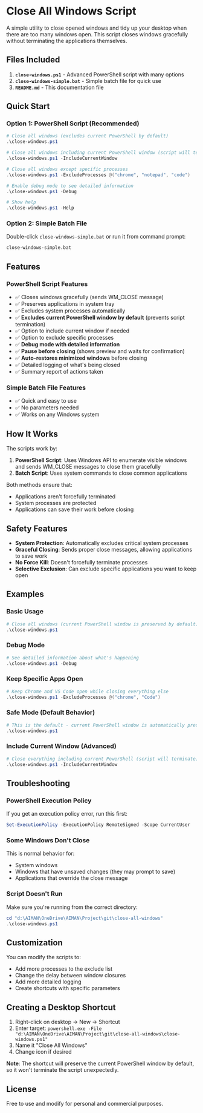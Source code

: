 # Close All Windows Script

A simple utility to close opened windows and tidy up your desktop when there are too many windows open. This script closes windows gracefully without terminating the applications themselves.

## Files Included

1. **`close-windows.ps1`** - Advanced PowerShell script with many options
2. **`close-windows-simple.bat`** - Simple batch file for quick use
3. **`README.md`** - This documentation file

## Quick Start

### Option 1: PowerShell Script (Recommended)

```powershell
# Close all windows (excludes current PowerShell by default)
.\close-windows.ps1

# Close all windows including current PowerShell window (script will terminate)
.\close-windows.ps1 -IncludeCurrentWindow

# Close all windows except specific processes
.\close-windows.ps1 -ExcludeProcesses @("chrome", "notepad", "code")

# Enable debug mode to see detailed information
.\close-windows.ps1 -Debug

# Show help
.\close-windows.ps1 -Help
```

### Option 2: Simple Batch File

Double-click `close-windows-simple.bat` or run it from command prompt:

```cmd
close-windows-simple.bat
```

## Features

### PowerShell Script Features
- ✅ Closes windows gracefully (sends WM_CLOSE message)
- ✅ Preserves applications in system tray
- ✅ Excludes system processes automatically
- ✅ **Excludes current PowerShell window by default** (prevents script termination)
- ✅ Option to include current window if needed
- ✅ Option to exclude specific processes
- ✅ **Debug mode with detailed information**
- ✅ **Pause before closing** (shows preview and waits for confirmation)
- ✅ **Auto-restores minimized windows** before closing
- ✅ Detailed logging of what's being closed
- ✅ Summary report of actions taken

### Simple Batch File Features
- ✅ Quick and easy to use
- ✅ No parameters needed
- ✅ Works on any Windows system

## How It Works

The scripts work by:

1. **PowerShell Script**: Uses Windows API to enumerate visible windows and sends WM_CLOSE messages to close them gracefully
2. **Batch Script**: Uses system commands to close common applications

Both methods ensure that:
- Applications aren't forcefully terminated
- System processes are protected
- Applications can save their work before closing

## Safety Features

- **System Protection**: Automatically excludes critical system processes
- **Graceful Closing**: Sends proper close messages, allowing applications to save work
- **No Force Kill**: Doesn't forcefully terminate processes
- **Selective Exclusion**: Can exclude specific applications you want to keep open

## Examples

### Basic Usage
```powershell
# Close all windows (current PowerShell window is preserved by default)
.\close-windows.ps1
```

### Debug Mode
```powershell
# See detailed information about what's happening
.\close-windows.ps1 -Debug
```

### Keep Specific Apps Open
```powershell
# Keep Chrome and VS Code open while closing everything else
.\close-windows.ps1 -ExcludeProcesses @("chrome", "Code")
```

### Safe Mode (Default Behavior)
```powershell
# This is the default - current PowerShell window is automatically preserved
.\close-windows.ps1
```

### Include Current Window (Advanced)
```powershell
# Close everything including current PowerShell (script will terminate)
.\close-windows.ps1 -IncludeCurrentWindow
```

## Troubleshooting

### PowerShell Execution Policy
If you get an execution policy error, run this first:
```powershell
Set-ExecutionPolicy -ExecutionPolicy RemoteSigned -Scope CurrentUser
```

### Some Windows Don't Close
This is normal behavior for:
- System windows
- Windows that have unsaved changes (they may prompt to save)
- Applications that override the close message

### Script Doesn't Run
Make sure you're running from the correct directory:
```powershell
cd "d:\AIMAN\OneDrive\AIMAN\Project\git\close-all-windows"
.\close-windows.ps1
```

## Customization

You can modify the scripts to:
- Add more processes to the exclude list
- Change the delay between window closures
- Add more detailed logging
- Create shortcuts with specific parameters

## Creating a Desktop Shortcut

1. Right-click on desktop → New → Shortcut
2. Enter target: `powershell.exe -File "d:\AIMAN\OneDrive\AIMAN\Project\git\close-all-windows\close-windows.ps1"`
3. Name it "Close All Windows"
4. Change icon if desired

**Note**: The shortcut will preserve the current PowerShell window by default, so it won't terminate the script unexpectedly.

## License

Free to use and modify for personal and commercial purposes.
